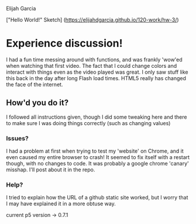 Elijah Garcia

["Hello World!" Sketch] (https://elijahdgarcia.github.io/120-work/hw-3/)

# Experience discussion!
I had a fun time messing around with functions, and was frankly 'wow'ed when
watching that first video. The fact that I could change colors and interact
with things even as the video played was great. I only saw stuff like this back
in the day after long Flash load times. HTML5 really has changed the face of
the internet.
## How'd you do it?
I followed all instructions given, though I did some tweaking here and there to
make sure I was doing things correctly (such as changing values)
### Issues?
I had a problem at first when trying to test my 'website' on Chrome, and it even
caused my entire browser to crash! It seemed to fix itself with a restart though,
with no changes to code. It was probably a google chrome 'canary' misshap. I'll
post about it in the repo.

### Help?
I tried to explain how the URL of a github static site worked, but I worry that
I may have explained it in a more obtuse way.

current p5 version -> 0.7.1
